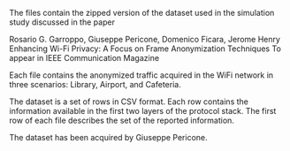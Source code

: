 The files contain the zipped version of the dataset used in the simulation study discussed in the paper 

Rosario G. Garroppo, Giuseppe Pericone, Domenico Ficara, Jerome Henry
Enhancing Wi-Fi Privacy: A Focus on Frame Anonymization Techniques
To appear in IEEE Communication Magazine

Each file contains the anonymized traffic acquired in the WiFi network in three scenarios: Library, Airport, and Cafeteria.

The dataset is a set of rows in CSV format. Each row contains the information available in the first two layers 
of the protocol stack. The first row of each file describes the set of the reported information.

The dataset has been acquired by Giuseppe Pericone.

